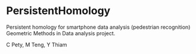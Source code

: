 # PersistentHomology
Persistent homology for smartphone data analysis (pedestrian recognition)
Geometric Methods in Data analysis project.  


C Pety, M Teng, Y Thiam
